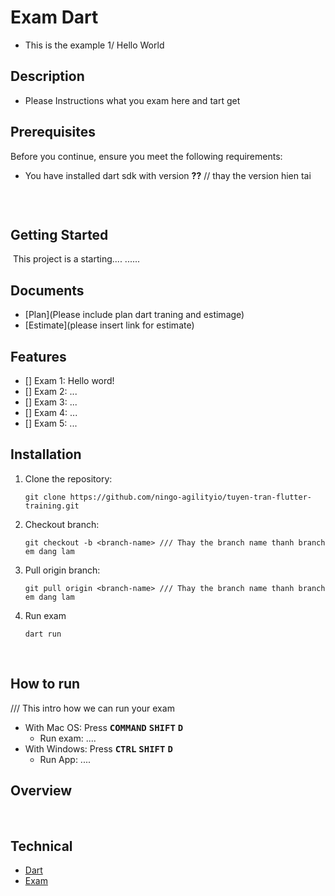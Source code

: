 # Exam Dart
- This is the example 1/ Hello World
​
## Description
- Please Instructions what you exam here and tart get
​
## Prerequisites
Before you continue, ensure you meet the following requirements:
​
* You have installed dart sdk with version __??__ // thay the version hien tai
​
    ```
    
    ```
​
## Getting Started
​
This project is a starting....
...... 
​
## Documents
- [Plan](Please include plan dart traning and estimage)
- [Estimate](please insert link for estimate)
​
## Features
- [] Exam 1: Hello word!
- [] Exam 2: ...
- [] Exam 3: ...
- [] Exam 4: ...
- [] Exam 5: ...
​
## Installation
1. Clone the repository:
​
    ```
    git clone https://github.com/ningo-agilityio/tuyen-tran-flutter-training.git
    ```
2. Checkout branch:
​
    ```
    git checkout -b <branch-name> /// Thay the branch name thanh branch em dang lam
    ```
3. Pull origin branch:
​
    ```
    git pull origin <branch-name> /// Thay the branch name thanh branch em dang lam
    ```
4. Run exam
   ```
   dart run
   ```
​
​
## How to run
/// This intro how we can run your exam
* With Mac OS: Press <kbd>__COMMAND__</kbd> <kbd>__SHIFT__</kbd> <kbd>__D__</kbd>
    - Run exam: ....
* With Windows: Press <kbd>__CTRL__</kbd> <kbd>__SHIFT__</kbd> <kbd>__D__</kbd>
    - Run App: ....
​
## Overview
​
​
## Technical
- [Dart](https://dart.dev/)
- [Exam]()
​
